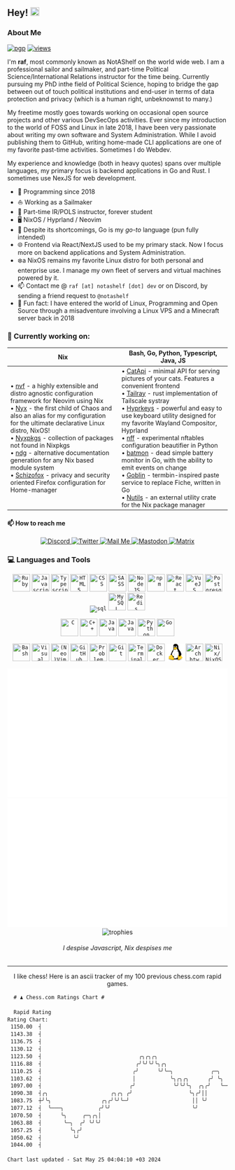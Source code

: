 ## Hey! <img src="../assets/Hi.gif" width="20px" height="20px">

### About Me

<!-- Those don't have to be in-line. Glad to have learned that -->

[![pgp](https://img.shields.io/badge/pgp-0xBA46BCC36E912922-313131?style=flat&labelColor=545454&color=313131)](https://github.com/notashelf.gpg) 
[![views](https://komarev.com/ghpvc/?username=notashelf&style=flat&color=313131&label=views)](https://github.com/notashelf)

I'm **raf**, most commonly known as NotAShelf on the world wide web. I am a professional
sailor and sailmaker, and part-time Political Science/International Relations 
instructor for the time being. Currently pursuing my PhD inthe field of Political 
Science, hoping to bridge the gap between out of touch political 
institutions and end-user in terms of data protection and privacy (which
is a human right, unbeknownst to many.)

My freetime mostly goes towards working on occasional open source projects 
and other various DevSecOps activities. Ever since my introduction to the world 
of FOSS and Linux in late 2018, I have been very passionate about writing
my own software and System Administration. While I avoid publishing them to GitHub,
writing home-made CLI applications are one of my favorite past-time activities. Sometimes
I do Webdev.

My experience and knowledge (both in heavy quotes) spans over multiple languages, my primary
focus is backend applications in Go and Rust. I sometimes use NexJS for web development.

- 📅 Programming since 2018
- ⛵ Working as a Sailmaker
- 🏫 Part-time IR/POLS instructor, forever student
- 🖥️ NixOS / Hyprland / Neovim
- 👨 Despite its shortcomings, Go is my _go-to_ language (pun fully intended)
- 🌐 Frontend via React/NextJS used to be my primary stack. Now I focus more on backend applications and System Administration.
- ❄️a NixOS remains my favorite Linux distro for both personal and enterprise use. I manage my own fleet of servers and virtual machines powered by it.
- 📫 Contact me @ `raf [at] notashelf [dot] dev` or on Discord, by sending a friend request to `@notashelf`
- 🎲 Fun fact: I have entered the world of Linux, Programming and Open Source through a misadventure involving a Linux VPS and a Minecraft server back in 2018

### 🔭 Currently working on:

<!-- Projects Section
    the placeholder below is replaced by the rating-chart.yml workflow
-->

| **Nix** | **Bash, Go, Python, Typescript, Java, JS** |
| --- | --- |
| • [nvf](https://github.com/notashelf/nvf) - a highly extensible and distro agnostic configuration framework for Neovim using Nix<br>• [Nyx](https://github.com/notashelf/nyx) - the first child of Chaos and also an alias for my configuration for the ultimate declarative Linux distro, NixOS!<br>• [Nyxpkgs](https://github.com/notashelf/nyxkgs) - collection of packages not found in Nixpkgs<br>• [ndg](https://github.com/feel-co/ndg) - alternative documentation generation for any Nix based module system<br>• [Schizofox](https://github.com/schizofox/schizofox) - privacy and security oriented Firefox configuration for Home-manager | • [CatApi](https://github.com/notashelf/catApi) - minimal API for serving pictures of your cats. Features a convenient frontend<br>• [Tailray](https://github.com/notashelf/Tailray) - rust implementation of Tailscale systray<br>• [Hyprkeys](https://github.com/hyprland-community/Hyprkeys) - powerful and easy to use keyboard utility designed for my favorite Wayland Compositor, Hyprland<br>• [nff](https://github.com/notashelf/nff) - experimental nftables configuration beautifier in Python<br>• [batmon](https://github.com/notashelf/batmon) - dead simple battery monitor in Go, with the ability to emit events on change<br>• [Goblin](https://github.com/notashelf/goblin) - termbin-inspired paste service to replace Fiche, written in Go<br>• [Nutils](https://github.com/notashelf/nutils) - an external utility crate for the Nix package manager |

<!-- End Projects Section -->

#### 📫 How to reach me

<p align="center">
 <a href="https://discord.com/users/419880181101232129">
   <img title="Discord" src="https://simpleicons.vercel.app/discord/5175BF" width="3.5%">
 </a>
 <a alt="https://twitter.com/NotAShelf" href="https://twitter.com/NotAShelf">
   <img title="Twitter" src="https://simpleicons.now.sh/twitter/5175BF" width="3.5%">
 </a>
 <a alt="mailto:me@notashelf.dev" href="mailto:me@notashelf.dev">
   <img title="Mail Me" src="https://simpleicons.vercel.app/gmail/5175BF" width="3.5%">
 </a>
 <a alt="https://social.notashelf.dev/@raf" href="https://social.notashelf.dev/@raf">
   <img title="Mastodon" src="https://simpleicons.now.sh/mastodon/5175BF" width="3.5%">
 </a>
 <a alt="https://matrix.to/#/@raf:notashelf.dev" href="https://matrix.to/#/@raf:notashelf.dev">
   <img title="Matrix" src="https://simpleicons.vercel.app/matrix/5175BF" width="3.5%">
 </a>
</p>

### 💻 Languages and Tools

<p align="center">
  <code><img title="Ruby" height="40" width="40" src="../main/.github/assets/icons/ruby.png"></code>
  <code><img title="Javascript" height="40" width="40" src="../main/.github/assets/icons/Javascript.png"></code>
  <code><img title="Typescript" height="40" width="40" src="../main/.github/assets/icons/typescript.png"></code>
  <code><img title="HTML5" height="40" width="40" src="../main/.github/assets/icons/html5.svg"></code>
  <code><img title="CSS" height="40" width="40" src="../main/.github/assets/icons/css.svg"></code>
  <code><img title="SASS" height="40" width="40" src="../main/.github/assets/icons/sass.svg"></code>
  <code><img title="NodeJS" height="40" width="40" src="../main/.github/assets/icons/nodejs.png"></code>
  <code><img title="npm" height="40" width="40" src="../main/.github/assets/icons/npm.svg"></code>
  <code><img title="React" height="40" width="40" src="../main/.github/assets/icons/react-original-wordmark.svg"></code>
  <code><img title="VueJS" height="40" width="40" src="../main/.github/assets/icons/vuejs-original-wordmark.svg"></code>
  <code><img title="Postgresql" height="40" width="40" src="../main/.github/assets/icons/postgresql.png"></code>
  <code><img title="SQL" height="40" width="40" src="../main/.github/assets/icons/sql.png" alt="sql"></code>
  <code><img title="MySQL" height="40" width="40" src="../main/.github/assets/icons/mysql.svg"></code>
  <code><img title="Redis" height="40" width="40" src="../main/.github/assets/icons/redis.png"></code>
</p>
<p align="center">
  <code><img title="C" height="40" width="40" src="../main/.github/assets/icons/c.svg"></code>
  <code><img title="C++" height="40" width="40"  src="../main/.github/assets/icons/cpp.svg"></code>
  <code><img title="Java" height="40" width="40" src="../main/.github/assets/icons/java.png"></code>
  <code><img title="Java" height="40" width="40" src="../main/.github/assets/icons/kotlin.png"></code>
  <code><img title="Python" height="40" width="40" src="../main/.github/assets/icons/python-original.svg"></code>
  <code><img title="Go" height="40" width="40" src="../main/.github/assets/icons/go.png"></code>
</p>

<p align="center">
  <code><img title="Bash" height="40" width="40" src="../main/.github/assets/icons/bash.png"></code>
  <code><img title="Visual Studio Code" height="40" width="40" src="../main/.github/assets/icons/vscode.png"></code>
  <code><img title="(Neo)Vim" height="40" width="40" src="../main/.github/assets/icons/vim.png" href="https://github.com/notashelf/neovim-flake"></code>
  <code><img title="GitHub" height="40" width="40" src="../main/.github/assets/icons/github.svg"></code>
  <code><img title="Problem Solving" height="40" width="40" src="../main/.github/assets/icons/problemSolving.png"></code>
  <code><img title="Git" height="40" width="40" src="../main/.github/assets/icons/git-original.svg"></code>
  <code><img title="Terminal" height="40" width="40" src="../main/.github/assets/icons/terminal.png"></code>
  <code><img title="Docker" height="40" width="40" src="../main/.github/assets/icons/docker.png"></code>
  <code><img title="Linux" height="40" width="40" src="https://raw.githubusercontent.com/devicons/devicon/master/icons/linux/linux-original.svg"></code>
  <code><img title="Arch btw" height="40" width="40" src="../main/.github/assets/icons/arch.svg" href="https://aur.archlinux.org/account/notashelf"></code>
  <code><img title="Nix/NixOS" height="40" width="40" src="../main/.github/assets/icons/nix-snowflake.svg" href="https://github.com/notashelf/nyx"></code>
</p>

<p align="center">
   <img title="overview" src="https://github.com/NotAShelf/NotAShelf/blob/output/generated/overview.svg">
   <img title="languages" src="https://github.com/NotAShelf/NotAShelf/blob/output/generated/languages.svg">
   <img title="trophies" src="https://github-profile-trophy.vercel.app/?username=NotAShelf&theme=onedark&no-frame=false&row=1&&margin-w=20&no-bg=true">
</p>

<h6 align="center">I despise Javascript, Nix despises me</h6>

---

<p align="center">I like chess! Here is an ascii tracker of my 100 previous chess.com rapid games.</p>

```txt
  # ♟︎ Chess.com Ratings Chart #

  Rapid Rating
Rating Chart:
 1150.00  ┤                                                                           ╭╮
 1143.38  ┤                                                                           │╰╮╭╮          ╭╮  ╭╮╭╮╭
 1136.75  ┤                                                                          ╭╯ ╰╯╰╮        ╭╯╰╮╭╯╰╯╰╯
 1130.12  ┤                                                                         ╭╯     │        │  ││
 1123.50  ┤                               ╭╮╭╮╭╮                                   ╭╯      ╰╮      ╭╯  ╰╯
 1116.88  ┤                              ╭╯╰╯╰╯╰╮╭╮                     ╭╮        ╭╯        ╰╮    ╭╯
 1110.25  ┤                             ╭╯      ╰╯╰─╮            ╭─╮   ╭╯╰╮      ╭╯          ╰╮╭╮╭╯
 1103.62  ┤                             │           ╰╮╭╮╭╮      ╭╯ ╰╮ ╭╯  ╰╮    ╭╯            ╰╯╰╯
 1097.00  ┤                            ╭╯            ╰╯╰╯╰╮  ╭╮╭╯   ╰─╯    │   ╭╯
 1090.38  ┤╭╮                    ╭╮╭╮ ╭╯                  ╰╮╭╯││           ╰╮  │
 1083.75  ┼╯╰╮                ╭╮╭╯╰╯╰─╯                    ││ ╰╯            ╰╮╭╯
 1077.12  ┤  ╰───╮           ╭╯╰╯                          ╰╯                ╰╯
 1070.50  ┤      ╰╮     ╭─╮╭╮│
 1063.88  ┤       ╰─╮  ╭╯ ╰╯╰╯
 1057.25  ┤         ╰╮╭╯
 1050.62  ┤          ╰╯
 1044.00  ┤

Chart last updated - Sat May 25 04:04:10 +03 2024
```

